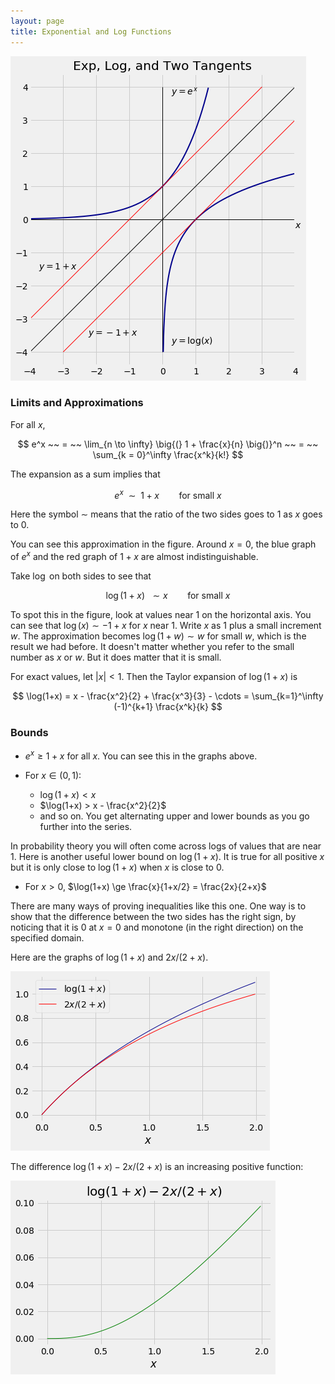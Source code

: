 ```yaml
---
layout: page
title: Exponential and Log Functions
---
```


![png](/assets/images/prereqs/exponential.png)

### Limits and Approximations ###

For all $x$,

$$
e^x ~~ = ~~ \lim_{n \to \infty} \big{(} 1 + \frac{x}{n} \big{)}^n
~~ = ~~ \sum_{k = 0}^\infty \frac{x^k}{k!}
$$

The expansion as a sum implies that 

$$
e^x ~~ \sim ~~ 1 + x ~~~~~~~~ \text{for small } x
$$

Here the symbol $\sim$ means that the ratio of the two sides goes to 1 as $x$ goes to 0. 

You can see this approximation in the figure. Around $x = 0$, the blue graph of $e^x$ and the red graph of $1+x$ are almost indistinguishable.

Take $\log$ on both sides to see that

$$
\log(1+x) ~~ \sim x ~~~~~~~~ \text{for small } x
$$

To spot this in the figure, look at values near 1 on the horizontal axis. You can see that $\log(x) \sim  -1 + x$ for $x$ near 1. Write $x$ as 1 plus a small increment $w$. The approximation becomes $\log(1+w) \sim w$ for small $w$, which is the result we had before. It doesn't matter whether you refer to the small number as $x$ or $w$. But it does matter that it is small.

For exact values, let $\vert x \vert < 1$. Then the Taylor expansion of $\log(1+x)$ is

$$
\log(1+x) = x - \frac{x^2}{2} + \frac{x^3}{3} - \cdots 
= \sum_{k=1}^\infty (-1)^{k+1} \frac{x^k}{k}
$$

### Bounds ###

- $e^x \ge 1+x$ for all $x$. You can see this in the graphs above. 

- For $x \in (0, 1)$:
    - $\log(1+x) < x$
    - $\log(1+x) > x - \frac{x^2}{2}$
    - and so on. You get alternating upper and lower bounds as you go further into the series.
    
In probability theory you will often come across logs of values that are near 1. Here is another useful lower bound on $\log(1+x)$. It is true for all positive $x$ but it is only close to $\log(1+x)$ when $x$ is close to 0.
    
- For $x > 0$, $\log(1+x) \ge \frac{x}{1+x/2} = \frac{2x}{2+x}$

There are many ways of proving inequalities like this one. One way is to show that the difference between the two sides has the right sign, by noticing that it is 0 at $x=0$ and monotone (in the right direction) on the specified domain.

Here are the graphs of $\log(1+x)$ and $2x/(2+x)$.


![png](/assets/images/prereqs/exponential2.png)


The difference $\log(1+x) - 2x/(2+x)$ is an increasing positive function:

![png](/assets/images/prereqs/exponential3.png)
